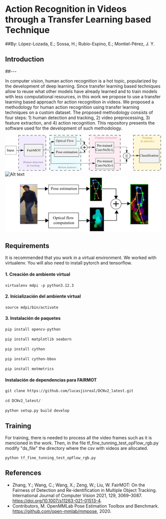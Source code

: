 # Action Recognition in Videos through a Transfer Learning based Technique
##By:  López-Lozada, E.; Sossa, H.; Rubio-Espino, E.; Montiel-Pérez, J. Y.
## Introduction 
##---


In computer vision, human action recognition is a hot topic, popularized by the development of deep learning. Since transfer learning based techniques allow to reuse what other models have already learned and to train models with less computational resources, in this work we propose to use a transfer learning based approach for action recognition in videos. We proposed a methodology for human action recognition using transfer learning techniques on a custom dataset. The proposed methodology consists of four steps: 1) human detection and tracking, 2) video preprocessing, 3) feature extraction, and 4) action recognition. This repository presents the software used for the development of such methodology.

<img title="Proposed method" alt="Alt text" src="/images/general_pipeline_proposed_method_mdpi.png">



<img title="Human tracking" alt="Alt text" src="/images/frame_cropped.png">

<img title="Human tracking" alt="Alt text" src="/images/preprocess.png">

## Requirements
It is recommended that you work in a virtual environment. We worked with virtualenv. You will also need to install pytorch and tensorflow.

#### 1. Creación de ambiente virtual 

    virtualenv mdpi -p python3.12.3 
     

#### 2. Inicialización del ambiente virtual 

    source mdpi/bin/activate
     

#### 3. Instalación de paquetes 

    pip install opencv-python 

    pip install matplotlib seaborn 

    pip install cython 

    pip install cython-bbox 

    pip install motmetrics

 
#### Instalación de dependencias para FAIRMOT 

    git clone https://github.com/lucasjinreal/DCNv2_latest.git 

    cd DCNv2_latest/ 

    python setup.py build develop

## Training
For training, there is needed to process all the video frames such as it is mencioned in the work. Then, in the file tf_fine_tunning_test_opFlow_rgb.py modify "ds_file" the directory where the csv with videos are allocated.

    python tf_fine_tunning_test_opFlow_rgb.py 
    
## References

- Zhang, Y.; Wang, C.; Wang, X.; Zeng, W.; Liu, W. FairMOT: On the Fairness of Detection and Re-identification in Multiple Object Tracking. International Journal of Computer Vision 2021, 129, 3069–3087. https://doi.org/10.1007/s11263-021-01513-4.
- Contributors, M. OpenMMLab Pose Estimation Toolbox and Benchmark. https://github.com/open-mmlab/mmpose, 2020. 
